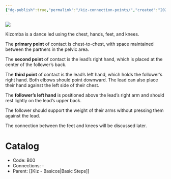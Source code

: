 ```yaml
---
{"dg-publish":true,"permalink":"/kiz-connection-points/","created":"2024-09-16T15:54:59.385-04:00","updated":"2024-10-01T00:29:43.419-04:00"}
---
```



![](https://youtu.be/nWC_JVnaeoQ?si=be5pzx9huWRWSuLp)

Kizomba is a dance led using the chest, hands, feet, and knees.

The **primary point** of contact is chest-to-chest, with space maintained between the partners in the pelvic area.

The **second point** of contact is the lead’s right hand, which is placed at the center of the follower’s back.

The **third point** of contact is the lead’s left hand, which holds the follower’s right hand. Both elbows should point downward. The lead can also place their hand against the left side of their chest.

The **follower’s left hand** is positioned above the lead’s right arm and should rest lightly on the lead’s upper back.

The follower should support the weight of their arms without pressing them against the lead.

The connection between the feet and knees will be discussed later.

# Catalog

- Code: B00
- Connections: -
- Parent: [[Kiz - Basicos\|Basic Steps]]
